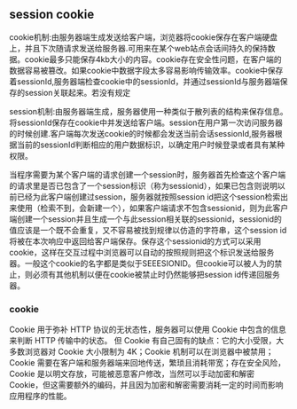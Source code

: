 ## session cookie
cookie机制:由服务器端生成发送给客户端，浏览器将cookie保存在客户端硬盘上，并且下次随请求发送给服务器.可用来在某个web站点会话间持久的保持数据。cookie最多只能保存4kb大小的内容。cookie存在安全性问题，在客户端的数据容易被篡改。如果cookie中数据字段太多容易影响传输效率。cookie中保存着sessionId,服务器端检查cookie中的sessionId，并通过sessionId与服务器端保存的session关联起来。若没有规定   

session机制:由服务器端生成，服务器使用一种类似于散列表的结构来保存信息。将sessionId保存在cookie中并发送给客户端。session在用户第一次访问服务器的时候创建.客户端每次发送cookie的时候都会发送当前会话sessionId,服务器根据当前的sessionId判断相应的用户数据标识，以确定用户时候登录或者具有某种权限。    

当程序需要为某个客户端的请求创建一个session时，服务器首先检查这个客户端的请求里是否已包含了一个session标识（称为sessionid），如果已包含则说明以前已经为此客户端创建过session，服务器就按照session id把这个session检索出来使用（检索不到，会新建一个），如果客户端请求不包含sessionid，则为此客户端创建一个session并且生成一个与此session相关联的sessionid，sessionid的值应该是一个既不会重复，又不容易被找到规律以仿造的字符串，这个session id将被在本次响应中返回给客户端保存。保存这个sessionid的方式可以采用cookie，这样在交互过程中浏览器可以自动的按照规则把这个标识发送给服务器。一般这个cookie的名字都是类似于SEEESIONID。但cookie可以被人为的禁止，则必须有其他机制以便在cookie被禁止时仍然能够把session id传递回服务器。  

### cookie 
Cookie 用于弥补 HTTP 协议的无状态性，服务器可以使用 Cookie 中包含的信息来判断 HTTP 传输中的状态。 
但 Cookie 有自己固有的缺点：它的大小受限，大多数浏览器对 Cookie 大小限制为 4K；Cookie 机制可以在浏览器中被禁用；Cookie 需要在客户端和服务器端来回地传送，繁琐且消耗带宽；存在安全风险，Cookie 是以明文存放，可能被恶意客户修改，当然可以手动加密和解密 Cookie，但这需要额外的编码，并且因为加密和解密需要消耗一定的时间而影响应用程序的性能。   
